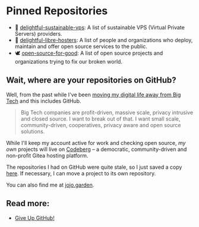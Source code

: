 # Pinned Repositories

- 💎 [delightful-sustainable-vps](https://codeberg.org/jonatasbaldin/delightful-sustainable-vps): A list of sustainable VPS (Virtual Private Servers) providers.
- 💎 [delightful-libre-hosters](https://codeberg.org/jonatasbaldin/delightful-libre-hosters): A list of people and organizations who deploy, maintain and offer open source services to the public.
- 🕊 [open-source-for-good](https://codeberg.org/jonatasbaldin/open-source-for-good): A list of open source projects and organizations trying to fix our broken world.

## Wait, where are your repositories on GitHub?
Well, from the past while I've been [moving my digital life away from Big Tech](https://jojo.garden/moving-away-from-big-tech/) and this includes GitHub.

> Big Tech companies are profit-driven, massive scale, privacy intrusive and closed source. I want to break out of that. I want small scale, community-driven, cooperatives, privacy aware and open source solutions.

While I'll keep my account active for work and checking open source, _my own_ projects will live on [Codeberg](https://codeberg.org/jonatasbaldin) – a democratic, community-driven and non-profit Gitea hosting platform.

The repositories I had on GitHub were quite stale, so I just saved a copy [here](https://codeberg.org/jonatasbaldin/old-code/). If necessary, I can move a project to its own repository.

You can also find me at [jojo.garden](https://jojo.garden).

## Read more:
- [Give Up GitHub!](https://sfconservancy.org/GiveUpGitHub/)
